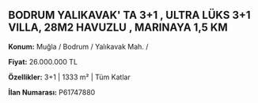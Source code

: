 ## BODRUM YALIKAVAK' TA 3+1 , ULTRA LÜKS 3+1 VILLA, 28M2 HAVUZLU , MARINAYA 1,5 KM

**Konum:** Muğla / Bodrum / Yalıkavak Mah. /

**Fiyat:** 26.000.000 TL

**Özellikler:** 3+1 | 1333 m² | Tüm Katlar

**İlan Numarası:** P61747880
